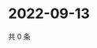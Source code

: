 # 2022-09-13

共 0 条

<!-- BEGIN WEIBO -->
<!-- 最后更新时间 Tue Sep 13 2022 05:01:20 GMT+0800 (China Standard Time) -->

<!-- END WEIBO -->
